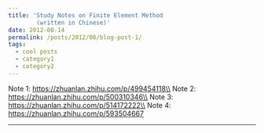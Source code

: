 ```yaml
---
title: 'Study Notes on Finite Element Method
        (written in Chinese)'
date: 2012-08-14
permalink: /posts/2012/08/blog-post-1/
tags:
  - cool posts
  - category1
  - category2
---
```


Note 1: https://zhuanlan.zhihu.com/p/499454118\\
Note 2: https://zhuanlan.zhihu.com/p/500310346\\
Note 3: https://zhuanlan.zhihu.com/p/514172222\\
Note 4: https://zhuanlan.zhihu.com/p/593504667

------
